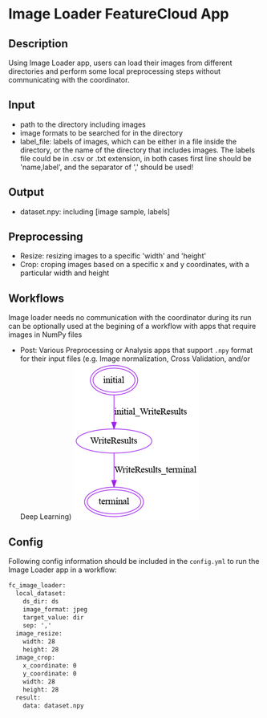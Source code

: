 # Image Loader FeatureCloud App

## Description
Using Image Loader app, users can load their images from different directories and perform some local preprocessing 
steps without communicating with the coordinator.

## Input
- path to the directory including images  
- image formats to be searched for in the directory
- label_file: labels of images, which can be either in a file inside the directory,
  or the name of the directory that includes images.
  The labels file could be in .csv or .txt extension, 
  in both cases first line should be 'name,label', and the separator of ',' should be used!   
## Output
- dataset.npy: including [image sample, labels]

## Preprocessing

- Resize: resizing images to  a specific 'width' and 'height'
- Crop: croping images based on a specific x and y coordinates, with a particular width and height

## Workflows
Image loader needs no communication with the coordinator during its run can be optionally used at the begining 
of a workflow with apps that require images in NumPy files 
- Post: Various Preprocessing or Analysis apps that support `.npy` format for their input files
  (e.g. Image normalization, Cross Validation, and/or Deep Learning)
![Workflow](../data/images/ImageLoader.png)
## Config
Following config information should be included in the `config.yml` to run the Image Loader app in a workflow:
```
fc_image_loader:
  local_dataset:
    ds_dir: ds
    image_format: jpeg
    target_value: dir
    sep: ','
  image_resize:
    width: 28
    height: 28
  image_crop:
    x_coordinate: 0
    y_coordinate: 0
    width: 28
    height: 28
  result:
    data: dataset.npy
```